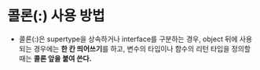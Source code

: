 # 콜론(:) 사용 방법

* 콜론(:)은 supertype을 상속하거나 interface를 구분하는 경우, object 뒤에 사용되는 경우에는 **한 칸 띄어쓰기**를 하고, 변수의 타입이나 함수의 리턴 타입을 정의할 때는 **콜론 앞을 붙여 쓴다.**